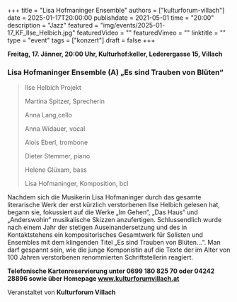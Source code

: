 +++
title = "Lisa Hofmaninger Ensemble"
authors = ["kulturforum-villach"]
date = 2025-01-17T20:00:00
publishdate = 2021-05-01
time = "20:00"
description = "Jazz"
featured = "img/events/2025-01-17_KF_Ilse_Helbich.jpg"
featuredVideo = ""
featuredVimeo = ""
linktitle = ""
type = "event"
tags = ["konzert"]
draft = false
+++

**Freitag, 17. Jänner, 20:00 Uhr, Kulturhof:keller, Lederergasse 15, Villach**

### Lisa Hofmaninger Ensemble \(A\) „Es sind Trauben von Blüten“

>Ilse Helbich Projekt
>
>Martina Spitzer, Sprecherin
>
>Anna Lang,cello
>
>Anna Widauer, vocal
>
>Alois Eberl, trombone
>
>Dieter Stemmer, piano
>
>Helene Glüxam, bass
>
>Lisa Hofmaninger, Komposition, bcl


Nachdem sich die Musikerin Lisa Hofmaninger durch das gesamte literarische Werk der erst kürzlich verstorbenen Ilse Helbich gelesen hat, begann sie, fokussiert auf die Werke „Im Gehen“, „Das Haus“ und „Anderswohin“ musikalische Skizzen anzufertigen. Schlussendlich wurde nach einem Jahr der stetigen Auseinandersetzung und des in Kontaktstehens ein kompositorisches Gesamtwerk für Solisten und Ensembles mit dem klingenden Titel „Es sind Trauben von Blüten…“.
Man darf gespannt sein, wie die junge Komponistin auf die Texte der im Alter von 100 Jahren verstorbenen renommierten Schriftstellerin reagiert.

**Telefonische Kartenreservierung unter 0699 180 825 70 oder 04242 28896  sowie über Homepage www.kulturforumvillach.at**

Veranstaltet von **Kulturforum Villach**
